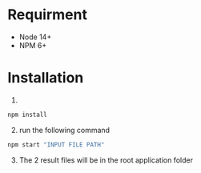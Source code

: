 # Requirment
- Node 14+
- NPM 6+

# Installation
1.
```bash
npm install
```
2. run the following command
```bash
npm start "INPUT FILE PATH"
```
3. The 2 result files will be in the root application folder